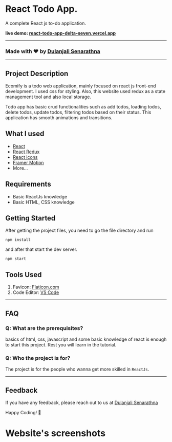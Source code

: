 # React Todo App.

A complete React js to-do application.

**live demo: [react-todo-app-delta-seven.vercel.app](react-todo-app-delta-seven.vercel.app)**

---

### Made with ❤️ by [Dulanjali Senarathna](https://www.linkedin.com/in/dulanjali-senarathna/)

---

## Project Description

Ecomify is a todo web application, mainly focused on react js front-end development. I used css for styling. Also, this website used redux as a state management tool and also local storage. 

Todo app has basic crud functionalities such as add todos, loading todos, delete todos, update todos, filtering todos based on their status. This application has smooth animations and transitions.

## What I used

- [React](https://reactjs.org/)
- [React Redux](https://redux.js.org/)
- [React icons](https://react-icons.netlify.com/)
- [Framer Motion](https://www.npmjs.com/package/framer-motion)
- More...

## Requirements

- Basic ReactJs knowledge
- Basic HTML, CSS knowledge

## Getting Started

After getting the project files, you need to go the file directory and run

```shell
npm install
```

and after that start the dev server.

```shell
npm start
```
## Tools Used

1. Favicon: [Flaticon.com](https://www.flaticon.com/)
1. Code Editor: [VS Code](https://code.visualstudio.com/)

---

## FAQ

### Q: What are the prerequisites?

basics of html, css, javascript and some basic knowledge of react is enough to start this project. Rest you will learn in the tutorial.

### Q: Who the project is for?

The project is for the people who wanna get more skilled in `ReactJs`.

---

## Feedback

If you have any feedback, please reach out to us at [Dulanjali Senarathna](https://www.behance.net/dulanjasenarathna)

Happy Coding! 🚀

# Website's screenshots

